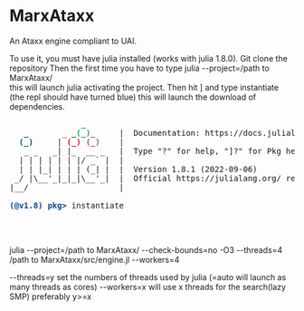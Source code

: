 # MarxAtaxx

An Ataxx engine compliant to UAI.

To use it, you must have julia installed (works with julia 1.8.0).
Git clone the repository 
Then the first time you have to type julia --project=/path to MarxAtaxx/  
this will launch julia activating the project. 
Then hit ] and type instantiate (the repl should have turned blue) this will launch the download of dependencies.

<pre>               <font color="#26A269"><b>_</b></font>
   <font color="#12488B"><b>_</b></font>       _ <font color="#C01C28"><b>_</b></font><font color="#26A269"><b>(_)</b></font><font color="#A347BA"><b>_</b></font>     |  Documentation: https://docs.julialang.org
  <font color="#12488B"><b>(_)</b></font>     | <font color="#C01C28"><b>(_)</b></font> <font color="#A347BA"><b>(_)</b></font>    |
   _ _   _| |_  __ _   |  Type &quot;?&quot; for help, &quot;]?&quot; for Pkg help.
  | | | | | | |/ _` |  |
  | | |_| | | | (_| |  |  Version 1.8.1 (2022-09-06)
 _/ |\__&apos;_|_|_|\__&apos;_|  |  Official https://julialang.org/ release
|__/                   |

<font color="#12488B"><b>(@v1.8) pkg&gt; </b></font>instantiate



</pre>

julia --project=/path to MarxAtaxx/ --check-bounds=no -O3 --threads=4 /path to MarxAtaxx/src/engine.jl --workers=4

--threads=y set the numbers of threads used by julia (=auto  will launch as many threads as cores)
--workers=x will use x threads for the search(lazy SMP) preferably y>=x
            
